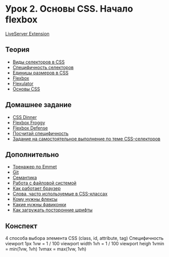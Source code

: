 # Урок 2. Основы CSS. Начало flexbox

[LiveServer Extension](https://marketplace.visualstudio.com/items?itemName=ritwickdey.LiveServer)

## Теория

* [Виды селекторов в CSS](https://codepen.io/bcherepakha/pen/OQbwVZ)
* [Специфичность селекторов](https://css-tricks.com/specifics-on-css-specificity/)
* [Единицы размеров в CSS](https://yoksel.github.io/size-units/)
* [Flexbox](http://css.yoksel.ru/flexbox/)
* [Flexulator](https://www.flexulator.com/)
* [Основы CSS](https://html5book.ru/css-css3/)

## Домашнее задание

* [CSS Dinner](https://flukeout.github.io/)
* [Flexbox Froggy](http://flexboxfroggy.com/#ru)
* [Flexbox Defense](http://www.flexboxdefense.com/)
* [Посчитай специфичность](https://codepen.io/bcherepakha/full/jJXzeR)
* [Задание на самостоятельное выполнение по теме CSS-селекторов](https://codepen.io/bcherepakha/pen/vxRMyN)

## Дополнительно

* [Тренажер по Emmet](https://epixx.github.io/emmet/)
* [Git](git.md)
* [Семантика](semantic.md)
* [Работа с файловой системой](fileSystem.md)
* [Как работает браузер](browser.md)
* [Слова, часто используемые в CSS-классах](https://github.com/yoksel/common-words)
* [Кому нужны флексы](https://htmlacademy.ru/blog/boost/frontend/short-8)
* [Какие нужны фавиконки](https://evilmartians.com/chronicles/how-to-favicon-in-2021-six-files-that-fit-most-needs)
* [Как загружать посторонние шрифты](https://htmlacademy.ru/blog/boost/frontend/short-14)

## Конспект

4 способа выбора элемента CSS (class, id, attribute, tag)
Специфичность
viewport
1px
1vw = 1 / 100 viewport width
1vh = 1 / 100 viewport heigh
1vmin = min(1vw, 1vh)
1vmax = max(1vw, 1vh)

